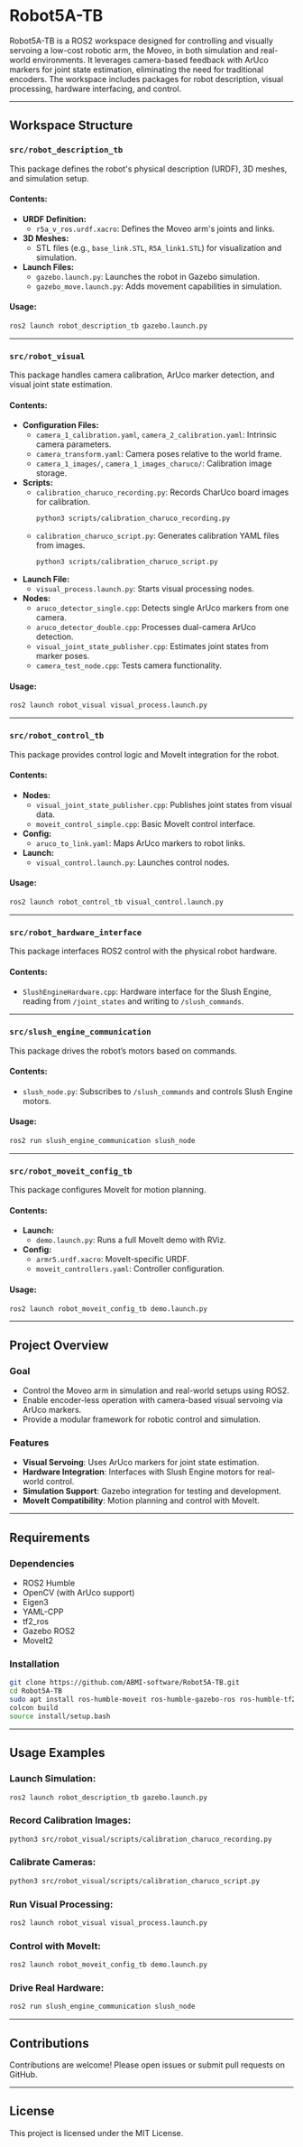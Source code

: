 # Robot5A-TB

Robot5A-TB is a ROS2 workspace designed for controlling and visually servoing a low-cost robotic arm, the Moveo, in both simulation and real-world environments. It leverages camera-based feedback with ArUco markers for joint state estimation, eliminating the need for traditional encoders. The workspace includes packages for robot description, visual processing, hardware interfacing, and control.

---

## Workspace Structure

### `src/robot_description_tb`
This package defines the robot's physical description (URDF), 3D meshes, and simulation setup.

#### **Contents:**
- **URDF Definition:**
  - `r5a_v_ros.urdf.xacro`: Defines the Moveo arm's joints and links.
- **3D Meshes:**
  - STL files (e.g., `base_link.STL`, `R5A_link1.STL`) for visualization and simulation.
- **Launch Files:**
  - `gazebo.launch.py`: Launches the robot in Gazebo simulation.
  - `gazebo_move.launch.py`: Adds movement capabilities in simulation.

#### **Usage:**
```bash
ros2 launch robot_description_tb gazebo.launch.py
```

---

### `src/robot_visual`
This package handles camera calibration, ArUco marker detection, and visual joint state estimation.

#### **Contents:**
- **Configuration Files:**
  - `camera_1_calibration.yaml`, `camera_2_calibration.yaml`: Intrinsic camera parameters.
  - `camera_transform.yaml`: Camera poses relative to the world frame.
  - `camera_1_images/`, `camera_1_images_charuco/`: Calibration image storage.
- **Scripts:**
  - `calibration_charuco_recording.py`: Records CharUco board images for calibration.
    ```bash
    python3 scripts/calibration_charuco_recording.py
    ```
  - `calibration_charuco_script.py`: Generates calibration YAML files from images.
    ```bash
    python3 scripts/calibration_charuco_script.py
    ```
- **Launch File:**
  - `visual_process.launch.py`: Starts visual processing nodes.
- **Nodes:**
  - `aruco_detector_single.cpp`: Detects single ArUco markers from one camera.
  - `aruco_detector_double.cpp`: Processes dual-camera ArUco detection.
  - `visual_joint_state_publisher.cpp`: Estimates joint states from marker poses.
  - `camera_test_node.cpp`: Tests camera functionality.

#### **Usage:**
```bash
ros2 launch robot_visual visual_process.launch.py
```

---

### `src/robot_control_tb`
This package provides control logic and MoveIt integration for the robot.

#### **Contents:**
- **Nodes:**
  - `visual_joint_state_publisher.cpp`: Publishes joint states from visual data.
  - `moveit_control_simple.cpp`: Basic MoveIt control interface.
- **Config:**
  - `aruco_to_link.yaml`: Maps ArUco markers to robot links.
- **Launch:**
  - `visual_control.launch.py`: Launches control nodes.

#### **Usage:**
```bash
ros2 launch robot_control_tb visual_control.launch.py
```

---

### `src/robot_hardware_interface`
This package interfaces ROS2 control with the physical robot hardware.

#### **Contents:**
- `SlushEngineHardware.cpp`: Hardware interface for the Slush Engine, reading from `/joint_states` and writing to `/slush_commands`.

---

### `src/slush_engine_communication`
This package drives the robot’s motors based on commands.

#### **Contents:**
- `slush_node.py`: Subscribes to `/slush_commands` and controls Slush Engine motors.

#### **Usage:**
```bash
ros2 run slush_engine_communication slush_node
```

---

### `src/robot_moveit_config_tb`
This package configures MoveIt for motion planning.

#### **Contents:**
- **Launch:**
  - `demo.launch.py`: Runs a full MoveIt demo with RViz.
- **Config:**
  - `armr5.urdf.xacro`: MoveIt-specific URDF.
  - `moveit_controllers.yaml`: Controller configuration.

#### **Usage:**
```bash
ros2 launch robot_moveit_config_tb demo.launch.py
```

---

## **Project Overview**

### **Goal**
- Control the Moveo arm in simulation and real-world setups using ROS2.
- Enable encoder-less operation with camera-based visual servoing via ArUco markers.
- Provide a modular framework for robotic control and simulation.

### **Features**
- **Visual Servoing**: Uses ArUco markers for joint state estimation.
- **Hardware Integration**: Interfaces with Slush Engine motors for real-world control.
- **Simulation Support**: Gazebo integration for testing and development.
- **MoveIt Compatibility**: Motion planning and control with MoveIt.

---

## **Requirements**

### **Dependencies**
- ROS2 Humble
- OpenCV (with ArUco support)
- Eigen3
- YAML-CPP
- tf2_ros
- Gazebo ROS2
- MoveIt2

### **Installation**
```bash
git clone https://github.com/ABMI-software/Robot5A-TB.git
cd Robot5A-TB
sudo apt install ros-humble-moveit ros-humble-gazebo-ros ros-humble-tf2-ros libeigen3-dev libyaml-cpp-dev
colcon build
source install/setup.bash
```

---

## **Usage Examples**

### **Launch Simulation:**
```bash
ros2 launch robot_description_tb gazebo.launch.py
```

### **Record Calibration Images:**
```bash
python3 src/robot_visual/scripts/calibration_charuco_recording.py
```

### **Calibrate Cameras:**
```bash
python3 src/robot_visual/scripts/calibration_charuco_script.py
```

### **Run Visual Processing:**
```bash
ros2 launch robot_visual visual_process.launch.py
```

### **Control with MoveIt:**
```bash
ros2 launch robot_moveit_config_tb demo.launch.py
```

### **Drive Real Hardware:**
```bash
ros2 run slush_engine_communication slush_node
```

---

## **Contributions**
Contributions are welcome! Please open issues or submit pull requests on GitHub.

---

## **License**
This project is licensed under the MIT License.

